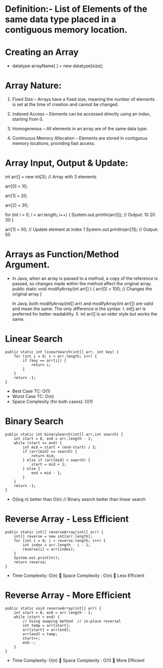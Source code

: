 # Definition:- List of Elements of the same data type placed in a contiguous memory location.

# Creating an Array

-   datatype arrayName[ ] = new datatype[size];

# Array Nature:

1. Fixed Size – Arrays have a fixed size, meaning the number of elements is set at the time of creation and cannot be changed.

2. Indexed Access – Elements can be accessed directly using an index, starting from 0.

3. Homogeneous – All elements in an array are of the same data type.

4. Continuous Memory Allocation – Elements are stored in contiguous memory locations, providing fast access.

# Array Input, Output & Update:

int arr[] = new int[3]; // Array with 3 elements

arr[0] = 10;

arr[1] = 20;

arr[2] = 30;

for (int i = 0; i < arr.length; i++) {
System.out.println(arr[i]); // Output: 10 20 30
}

arr[1] = 50; // Update element at index 1
System.out.println(arr[1]); // Output: 50

# Arrays as Function/Method Argument.

-   In Java, when an array is passed to a method, a copy of the reference is passed, so changes made within the method affect the original array.
    public static void modifyArray(int arr[] ) {
    arr[0] = 100; // Changes the original array }

    In Java, both modifyArray(int[] arr) and modifyArray(int arr[]) are valid and mean the same. The only difference is the syntax:
    I. int[] arr is preferred for better readability.
    II. int arr[] is an older style but works the same.

# Linear Search

    public static int linearSearch(int[] arr, int key) {
        for (int i = 0; i < arr.length; i++) {
            if (key == arr[i]) {
                return i;
            }
        }
        return -1;
    }

-   Best Case TC: O(1)
-   Worst Case TC: O(n)
-   Space Complexity (for both cases): O(1)

# Binary Search

    public static int binarySearch(int[] arr,int search) {
        int start = 0, end = arr.length - 1;
        while (start <= end) {
            int mid = start + (end-start) / 2;
            if (arr[mid] == search) {
                return mid;
            } else if (arr[mid] < search) {
                start = mid + 1;
            } else {
                end = mid - 1;
            }
        }
        return -1;
    }

-   O(log n) better than O(n) // Binary search better than linear search

# Reverse Array - Less Efficient

    public static int[] reverseArray(int[] arr) {
        int[] reverse = new int[arr.length];
        for (int i = 0; i < reverse.length; i++) {
            int index = arr.length - i - 1;
            reverse[i] = arr[index];
        }
        System.out.println();
        return reverse;
    }

-   Time Complexity: O(n)  Space Complexity : O(n)  Less Efficient

# Reverse Array - More Efficient

    public static void reverseArray(int[] arr) {
        int start = 0, end = arr.length - 1;
        while (start < end) {
            // Using swaping method  // in-place reversal
            int temp = arr[start];
            arr[start] = arr[end];
            arr[end] = temp;
            start++;
            end--;
        }
    }

-   Time Complexity: O(n)  Space Complexity : O(1)  More Efficient

